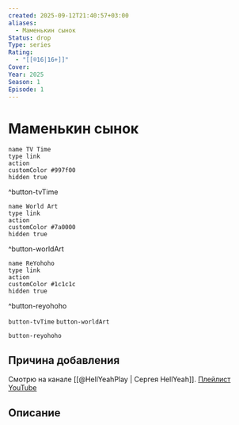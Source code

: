 ```yaml
---
created: 2025-09-12T21:40:57+03:00
aliases:
  - Маменькин сынок
Status: drop
Type: series
Rating:
  - "[[®️16|16+]]"
Cover:
Year: 2025
Season: 1
Episode: 1
---
```


# Маменькин сынок




```button
name TV Time
type link
action 
customColor #997f00
hidden true
```
^button-tvTime

```button
name World Art
type link
action 
customColor #7a0000
hidden true
```
^button-worldArt

```button
name ReYohoho
type link
action 
customColor #1c1c1c
hidden true
```
^button-reyohoho



`button-tvTime` `button-worldArt`

`button-reyohoho`

## Причина добавления

Смотрю на канале [[@HellYeahPlay | Сергея HellYeah]]. [Плейлист YouTube](https://youtube.com/playlist?list=PL09Pdb63jCWCmGS_kL5_OVjfSOxwF7kE0)


## Описание



